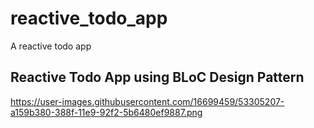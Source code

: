 # reactive_todo_app

A reactive todo app

## Reactive Todo App using BLoC Design Pattern


https://user-images.githubusercontent.com/16699459/53305207-a159b380-388f-11e9-92f2-5b6480ef9887.png